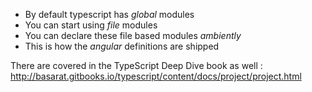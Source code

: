 * By default typescript has *global* modules
* You can start using *file* modules
* You can declare these file based modules *ambiently*
* This is how the *angular* definitions are shipped

There are covered in the TypeScript Deep Dive book as well : http://basarat.gitbooks.io/typescript/content/docs/project/project.html